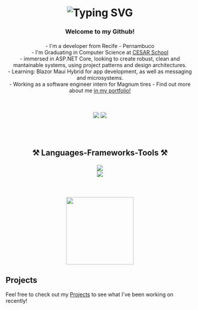 <h1 align="center" style="margin-bottom: 20px;">
    <img src="https://readme-typing-svg.herokuapp.com?font=Righteous&size=30&center=true&vCenter=true&width=500&height=70&duration=4000&pause=2000&lines=Hi+There!+👋+I'm+Carlos+Augusto!" alt="Typing SVG" />
</h1>

<h3 align="center" style="margin-bottom: 20px;">
  Welcome to my Github!
</h3>

<div align="center" style="margin-bottom: 30px;">
  - I'm a developer from Recife - Pernambuco<br>
  - I'm Graduating in Computer Science at <a href="https://www.cesar.school/" target="_blank">CESAR School</a><br>
  - immersed in ASP.NET Core, looking to create robust, clean and mantainable systems, using project patterns and design architectures.<br>
  - Learning: Blazor Maui Hybrid for app development, as well as messaging and microsystems.<br>
  - Working as a software engineer intern for Magnum tires
  - Find out more about me <a href = "https://capvfdev.com.br"> in my portfolio! </a><br>
  <br> <br>
 <div align="center" style="margin-top: 15px;">
      <a href="https://www.linkedin.com/in/carlos-augusto-vasconcelos-6472a3240/" target="_blank"><img src="https://img.shields.io/badge/-LinkedIn-%230077B5?style=for-the-badge&logo=linkedin&logoColor=white" target="_blank"></a>
      <a href="mailto:capv2004@gmail.com"><img src="https://img.shields.io/badge/Gmail-D14836?style=for-the-badge&logo=gmail&logoColor=white" target="_blank"></a>
  </div>
</div><br>

<h2 align="center" style="margin-bottom: 20px;">⚒️ Languages-Frameworks-Tools ⚒️</h2>

<div align="center" style="margin-bottom: 20px;">
    <img src="https://skillicons.dev/icons?i=nodejs,python,java,mysql,django,spring,nextjs,nestjs,docker" /><br>
    <img src="https://skillicons.dev/icons?i=c,react,javascript,html,css,typescript,expressjs,postgresql,dotnet" /><br><br>
</div>
<br>

<div align="center" style="display: flex; justify-content: center; align-items: center; gap: 30px; margin-bottom: 20px;">
    <img height="180em" src="https://github-readme-stats.vercel.app/api?username=CarlosAugustoP&show_icons=true&count_private=true&bg_color=0D1117&title_color=58A6FF&text_color=58A6FF&icon_color=58A6FF&border_color=2F2F2F&hide_border=true"/>
</div>



## Projects
Feel free to check out my [Projects](#projects) to see what I've been working on recently!

<!-- anchor for the projects section -->
<a name="projects"></a>
